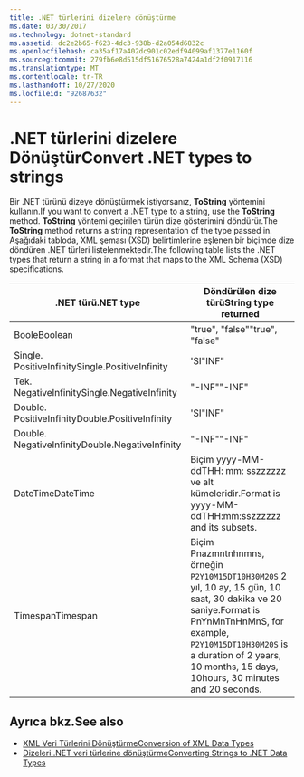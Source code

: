 ```yaml
---
title: .NET türlerini dizelere dönüştürme
ms.date: 03/30/2017
ms.technology: dotnet-standard
ms.assetid: dc2e2b65-f623-4dc3-938b-d2a054d6832c
ms.openlocfilehash: ca35af17a402dc901c02edf94099af1377e1160f
ms.sourcegitcommit: 279fb6e8d515df51676528a7424a1df2f0917116
ms.translationtype: MT
ms.contentlocale: tr-TR
ms.lasthandoff: 10/27/2020
ms.locfileid: "92687632"
---
```

# <a name="convert-net-types-to-strings"></a><span data-ttu-id="3579d-102">.NET türlerini dizelere Dönüştür</span><span class="sxs-lookup"><span data-stu-id="3579d-102">Convert .NET types to strings</span></span>

<span data-ttu-id="3579d-103">Bir .NET türünü dizeye dönüştürmek istiyorsanız, **ToString** yöntemini kullanın.</span><span class="sxs-lookup"><span data-stu-id="3579d-103">If you want to convert a .NET type to a string, use the **ToString** method.</span></span> <span data-ttu-id="3579d-104">**ToString** yöntemi geçirilen türün dize gösterimini döndürür.</span><span class="sxs-lookup"><span data-stu-id="3579d-104">The **ToString** method returns a string representation of the type passed in.</span></span> <span data-ttu-id="3579d-105">Aşağıdaki tabloda, XML şeması (XSD) belirtimlerine eşlenen bir biçimde dize döndüren .NET türleri listelenmektedir.</span><span class="sxs-lookup"><span data-stu-id="3579d-105">The following table lists the .NET types that return a string in a format that maps to the XML Schema (XSD) specifications.</span></span>  
  
|<span data-ttu-id="3579d-106">.NET türü</span><span class="sxs-lookup"><span data-stu-id="3579d-106">.NET type</span></span>|<span data-ttu-id="3579d-107">Döndürülen dize türü</span><span class="sxs-lookup"><span data-stu-id="3579d-107">String type returned</span></span>|  
|-------------------------|--------------------------|  
|<span data-ttu-id="3579d-108">Boole</span><span class="sxs-lookup"><span data-stu-id="3579d-108">Boolean</span></span>|<span data-ttu-id="3579d-109">"true", "false"</span><span class="sxs-lookup"><span data-stu-id="3579d-109">"true", "false"</span></span>|  
|<span data-ttu-id="3579d-110">Single. PositiveInfinity</span><span class="sxs-lookup"><span data-stu-id="3579d-110">Single.PositiveInfinity</span></span>|<span data-ttu-id="3579d-111">'SI</span><span class="sxs-lookup"><span data-stu-id="3579d-111">"INF"</span></span>|  
|<span data-ttu-id="3579d-112">Tek. NegativeInfinity</span><span class="sxs-lookup"><span data-stu-id="3579d-112">Single.NegativeInfinity</span></span>|<span data-ttu-id="3579d-113">"-INF"</span><span class="sxs-lookup"><span data-stu-id="3579d-113">"-INF"</span></span>|  
|<span data-ttu-id="3579d-114">Double. PositiveInfinity</span><span class="sxs-lookup"><span data-stu-id="3579d-114">Double.PositiveInfinity</span></span>|<span data-ttu-id="3579d-115">'SI</span><span class="sxs-lookup"><span data-stu-id="3579d-115">"INF"</span></span>|  
|<span data-ttu-id="3579d-116">Double. NegativeInfinity</span><span class="sxs-lookup"><span data-stu-id="3579d-116">Double.NegativeInfinity</span></span>|<span data-ttu-id="3579d-117">"-INF"</span><span class="sxs-lookup"><span data-stu-id="3579d-117">"-INF"</span></span>|  
|<span data-ttu-id="3579d-118">DateTime</span><span class="sxs-lookup"><span data-stu-id="3579d-118">DateTime</span></span>|<span data-ttu-id="3579d-119">Biçim yyyy-MM-ddTHH: mm: sszzzzzz ve alt kümeleridir.</span><span class="sxs-lookup"><span data-stu-id="3579d-119">Format is yyyy-MM-ddTHH:mm:sszzzzzz and its subsets.</span></span>|  
|<span data-ttu-id="3579d-120">Timespan</span><span class="sxs-lookup"><span data-stu-id="3579d-120">Timespan</span></span>|<span data-ttu-id="3579d-121">Biçim Pnazmntnhnmns, örneğin `P2Y10M15DT10H30M20S` 2 yıl, 10 ay, 15 gün, 10 saat, 30 dakika ve 20 saniye.</span><span class="sxs-lookup"><span data-stu-id="3579d-121">Format is PnYnMnTnHnMnS, for example, `P2Y10M15DT10H30M20S` is a duration of 2 years, 10 months, 15 days, 10hours, 30 minutes and 20 seconds.</span></span>|  
  
## <a name="see-also"></a><span data-ttu-id="3579d-122">Ayrıca bkz.</span><span class="sxs-lookup"><span data-stu-id="3579d-122">See also</span></span>

- [<span data-ttu-id="3579d-123">XML Veri Türlerini Dönüştürme</span><span class="sxs-lookup"><span data-stu-id="3579d-123">Conversion of XML Data Types</span></span>](conversion-of-xml-data-types.md)
- [<span data-ttu-id="3579d-124">Dizeleri .NET veri türlerine dönüştürme</span><span class="sxs-lookup"><span data-stu-id="3579d-124">Converting Strings to .NET Data Types</span></span>](converting-strings-to-dotnet-data-types.md)
